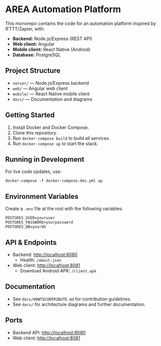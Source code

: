 # AREA Automation Platform

This monorepo contains the code for an automation platform inspired by IFTTT/Zapier, with:
- **Backend:** Node.js/Express (REST API)
- **Web client:** Angular
- **Mobile client:** React Native (Android)
- **Database:** PostgreSQL

## Project Structure
- `server/` — Node.js/Express backend
- `web/` — Angular web client
- `mobile/` — React Native mobile client
- `docs/` — Documentation and diagrams

## Getting Started
1. Install Docker and Docker Compose.
2. Clone this repository.
3. Run `docker-compose build` to build all services.
4. Run `docker-compose up` to start the stack.

## Running in Development

For live code updates, use:

```
docker-compose -f docker-compose.dev.yml up
```

## Environment Variables

Create a `.env` file at the root with the following variables:

```
POSTGRES_USER=youruser
POSTGRES_PASSWORD=yourpassword
POSTGRES_DB=yourdb
```

## API & Endpoints

- Backend: [http://localhost:8080](http://localhost:8080)
  - Health: `/about.json`
- Web client: [http://localhost:8081](http://localhost:8081)
  - Download Android APK: `/client.apk`

## Documentation
- See `docs/HOWTOCONTRIBUTE.md` for contribution guidelines.
- See `docs/` for architecture diagrams and further documentation.

## Ports
- Backend API: [http://localhost:8080](http://localhost:8080)
- Web client: [http://localhost:8081](http://localhost:8081)
